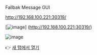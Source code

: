 
Fallbak Message GUI

http://192.168.100.221:30319/


[![image](https://github.com/user-attachments/assets/0b257383-7763-4c45-82a2-8f6f6c6db62b)] (http://192.168.100.221:30319/)

![image](https://github.com/user-attachments/assets/e28b331b-66b4-478d-93d6-01283afa2746)


👉 [새 탭에서 열기](http://192.168.100.221:30319/)
